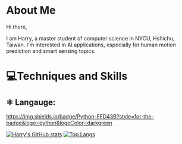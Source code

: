 

# About Me

Hi there,

I am Harry, a master student of computer science in NYCU, Hshichu, Taiwan.
I'm interested in AI applications, especially for human motion prediction and smart sensing topics.

# 💻Techniques and Skills 
## ⚛️ Langauge:
https://img.shields.io/badge/Python-FFD43B?style=for-the-badge&logo=python&logoColor=darkgreen


[![Harry's GitHub stats](https://github-readme-stats.vercel.app/api?username=h123a456rr789y)](https://github.com/anuraghazra/github-readme-stats)
[![Top Langs](https://github-readme-stats.vercel.app/api/top-langs/?username=h123a456rr789y)](https://github.com/anuraghazra/github-readme-stats)



